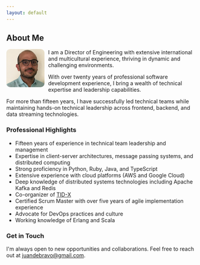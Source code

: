 ```yaml
---
layout: default
---
```


<h2>About Me</h2>

<div class="intro">
  <div>
    <img src="/gfx/juandebravo.png" style="float: left; width: 20%; margin-right: 10px; border-radius: 10px"/>
    <p>
      I am a Director of Engineering with extensive international and multicultural experience, thriving in dynamic and challenging environments.
    </p>
    <p>
      With over twenty years of professional software development experience, I bring a wealth of technical expertise and leadership capabilities.
    </p>
    <p>
      For more than fifteen years, I have successfully led technical teams while maintaining hands-on technical leadership across frontend, backend, and data streaming technologies.
    </p>
  </div>
  <div>
    <h3>Professional Highlights</h3>
    <ul>
      <li>
        Fifteen years of experience in technical team leadership and management
      </li>
      <li>
        Expertise in client-server architectures, message passing systems, and distributed computing
      </li>
      <li>
        Strong proficiency in Python, Ruby, Java, and TypeScript
      </li>
      <li>
        Extensive experience with cloud platforms (AWS and Google Cloud)
      </li>
      <li>
        Deep knowledge of distributed systems technologies including Apache Kafka and Redis
      </li>
      <li>
        Co-organizer of <a href="https://www.tid-x.com">TID-X</a>
      </li>
      <li>
        Certified Scrum Master with over five years of agile implementation experience
      </li>
      <li>
        Advocate for DevOps practices and culture
      </li>
      <li>
        Working knowledge of Erlang and Scala
      </li>
    </ul>
  </div>
  <div>
    <div>
      <h3>Get in Touch</h3>
    </div>
    <div>
      <p>
        I'm always open to new opportunities and collaborations. Feel free to reach out at
        <a class="email" href="mailto:juandebravo@gmail.com">juandebravo@gmail.com</a>.
      </p>
    </div>
  </div>
</div>
